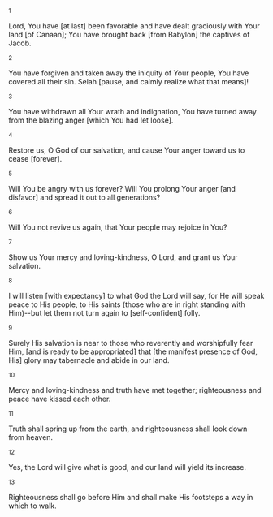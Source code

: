 <sup>1</sup> 

Lord, You have [at last] been favorable and have dealt graciously with Your land [of Canaan]; You have brought back [from Babylon] the captives of Jacob. 

<sup>2</sup> 

You have forgiven and taken away the iniquity of Your people, You have covered all their sin. Selah [pause, and calmly realize what that means]! 

<sup>3</sup> 

You have withdrawn all Your wrath and indignation, You have turned away from the blazing anger [which You had let loose]. 

<sup>4</sup> 

Restore us, O God of our salvation, and cause Your anger toward us to cease [forever]. 

<sup>5</sup> 

Will You be angry with us forever? Will You prolong Your anger [and disfavor] and spread it out to all generations? 

<sup>6</sup> 

Will You not revive us again, that Your people may rejoice in You? 

<sup>7</sup> 

Show us Your mercy and loving-kindness, O Lord, and grant us Your salvation. 

<sup>8</sup> 

I will listen [with expectancy] to what God the Lord will say, for He will speak peace to His people, to His saints (those who are in right standing with Him)--but let them not turn again to [self-confident] folly. 

<sup>9</sup> 

Surely His salvation is near to those who reverently and worshipfully fear Him, [and is ready to be appropriated] that [the manifest presence of God, His] glory may tabernacle and abide in our land. 

<sup>10</sup> 

Mercy and loving-kindness and truth have met together; righteousness and peace have kissed each other. 

<sup>11</sup> 

Truth shall spring up from the earth, and righteousness shall look down from heaven. 

<sup>12</sup> 

Yes, the Lord will give what is good, and our land will yield its increase. 

<sup>13</sup> 

Righteousness shall go before Him and shall make His footsteps a way in which to walk.
